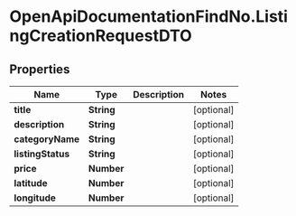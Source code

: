 # OpenApiDocumentationFindNo.ListingCreationRequestDTO

## Properties

Name | Type | Description | Notes
------------ | ------------- | ------------- | -------------
**title** | **String** |  | [optional] 
**description** | **String** |  | [optional] 
**categoryName** | **String** |  | [optional] 
**listingStatus** | **String** |  | [optional] 
**price** | **Number** |  | [optional] 
**latitude** | **Number** |  | [optional] 
**longitude** | **Number** |  | [optional] 


